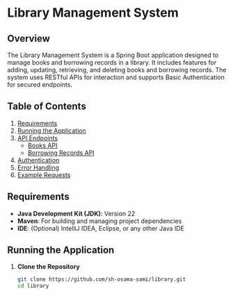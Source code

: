 # Library Management System

## Overview

The Library Management System is a Spring Boot application designed to manage books and borrowing records in a library. It includes features for adding, updating, retrieving, and deleting books and borrowing records. The system uses RESTful APIs for interaction and supports Basic Authentication for secured endpoints.

## Table of Contents

1. [Requirements](#requirements)
2. [Running the Application](#running-the-application)
3. [API Endpoints](#api-endpoints)
   - [Books API](#books-api)
   - [Borrowing Records API](#borrowing-records-api)
4. [Authentication](#authentication)
5. [Error Handling](#error-handling)
6. [Example Requests](#example-requests)

## Requirements

- **Java Development Kit (JDK)**: Version 22
- **Maven**: For building and managing project dependencies
- **IDE**: (Optional) IntelliJ IDEA, Eclipse, or any other Java IDE

## Running the Application

1. **Clone the Repository**

   ```bash
   git clone https://github.com/sh-osama-sami/library.git
   cd library
